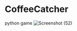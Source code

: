 # CoffeeCatcher
python game
![Screenshot (52)](https://user-images.githubusercontent.com/106794880/191112749-99ca9fdf-551d-4f4f-811d-cb9903abdd37.png)
